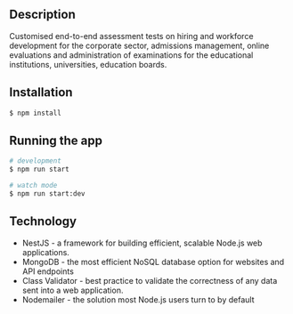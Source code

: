 ## Description

Customised end-to-end assessment tests on hiring and workforce development for the corporate sector, admissions management, online evaluations and administration of examinations for the educational institutions, universities, education boards.

## Installation

```bash
$ npm install
```

## Running the app

```bash
# development
$ npm run start

# watch mode
$ npm run start:dev
```
## Technology
- NestJS - a framework for building efficient, scalable Node.js web applications.
- MongoDB - the most efficient NoSQL database option for websites and API endpoints
- Class Validator - best practice to validate the correctness of any data sent into a web application.
- Nodemailer - the solution most Node.js users turn to by default